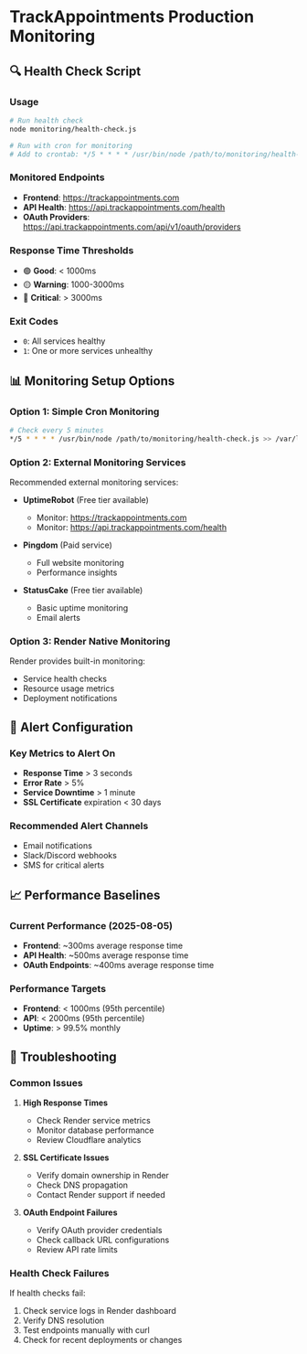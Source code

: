 # TrackAppointments Production Monitoring

## 🔍 Health Check Script

### Usage
```bash
# Run health check
node monitoring/health-check.js

# Run with cron for monitoring
# Add to crontab: */5 * * * * /usr/bin/node /path/to/monitoring/health-check.js
```

### Monitored Endpoints
- **Frontend**: https://trackappointments.com
- **API Health**: https://api.trackappointments.com/health  
- **OAuth Providers**: https://api.trackappointments.com/api/v1/oauth/providers

### Response Time Thresholds
- 🟢 **Good**: < 1000ms
- 🟡 **Warning**: 1000-3000ms  
- 🔴 **Critical**: > 3000ms

### Exit Codes
- `0`: All services healthy
- `1`: One or more services unhealthy

## 📊 Monitoring Setup Options

### Option 1: Simple Cron Monitoring
```bash
# Check every 5 minutes
*/5 * * * * /usr/bin/node /path/to/monitoring/health-check.js >> /var/log/trackappointments-health.log 2>&1
```

### Option 2: External Monitoring Services
Recommended external monitoring services:

- **UptimeRobot** (Free tier available)
  - Monitor: https://trackappointments.com
  - Monitor: https://api.trackappointments.com/health

- **Pingdom** (Paid service)
  - Full website monitoring
  - Performance insights

- **StatusCake** (Free tier available)  
  - Basic uptime monitoring
  - Email alerts

### Option 3: Render Native Monitoring
Render provides built-in monitoring:
- Service health checks
- Resource usage metrics
- Deployment notifications

## 🚨 Alert Configuration

### Key Metrics to Alert On
- **Response Time** > 3 seconds
- **Error Rate** > 5%
- **Service Downtime** > 1 minute
- **SSL Certificate** expiration < 30 days

### Recommended Alert Channels
- Email notifications
- Slack/Discord webhooks
- SMS for critical alerts

## 📈 Performance Baselines

### Current Performance (2025-08-05)
- **Frontend**: ~300ms average response time
- **API Health**: ~500ms average response time
- **OAuth Endpoints**: ~400ms average response time

### Performance Targets
- **Frontend**: < 1000ms (95th percentile)
- **API**: < 2000ms (95th percentile)
- **Uptime**: > 99.5% monthly

## 🔧 Troubleshooting

### Common Issues
1. **High Response Times**
   - Check Render service metrics
   - Monitor database performance
   - Review Cloudflare analytics

2. **SSL Certificate Issues**
   - Verify domain ownership in Render
   - Check DNS propagation
   - Contact Render support if needed

3. **OAuth Endpoint Failures**
   - Verify OAuth provider credentials
   - Check callback URL configurations
   - Review API rate limits

### Health Check Failures
If health checks fail:
1. Check service logs in Render dashboard
2. Verify DNS resolution
3. Test endpoints manually with curl
4. Check for recent deployments or changes